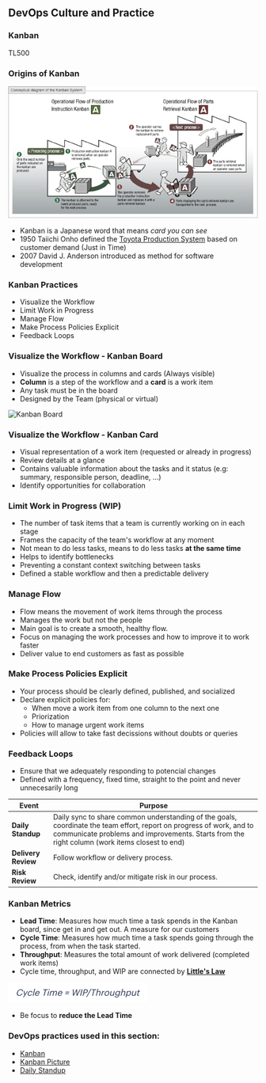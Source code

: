 <!-- .slide: data-background-image="images/RH_NewBrand_Background.png" -->
## DevOps Culture and Practice <!-- {.element: class="course-title"} -->
### Kanban <!-- {.element: class="title-color"} -->
TL500 <!-- {.element: class="title-color"} -->



### Origins of Kanban
![Kanban](images/kanban/toyota-production-system.png) <!-- {.element: class="inline-image"} -->
* Kanban is a Japanese word that means _card you can see_
* 1950 Taiichi Onho defined the [Toyota Production System](http://www.toyota-global.com/company/vision_philosophy/toyota_production_system/origin_of_the_toyota_production_system.html) based on customer demand (Just in Time)
* 2007 David J. Anderson introduced as method for software development



### Kanban Practices

* Visualize the Workflow
* Limit Work in Progress
* Manage Flow
* Make Process Policies Explicit
* Feedback Loops



### Visualize the Workflow - Kanban Board

* Visualize the process in columns and cards (Always visible)
* **Column** is a step of the workflow and a **card** is a work item
* Any task must be in the board
* Designed by the Team (physical or virtual)

![Kanban Board](images/kanban/kanban-board.png) <!-- {.element: class="" style="height:350px"} -->



### Visualize the Workflow - Kanban Card

* Visual representation of a work item (requested or already in progress)
* Review details at a glance
* Contains valuable information about the tasks and it status (e.g: summary, responsible person, deadline, ...)
* Identify opportunities for collaboration



### Limit Work in Progress (WIP)

* The number of task items that a team is currently working on in each stage
* Frames the capacity of the team's workflow at any moment
* Not mean to do less tasks, means to do less tasks **at the same time**
* Helps to identify bottlenecks
* Preventing a constant context switching between tasks
* Defined a stable workflow and then a predictable delivery



### Manage Flow

* Flow means the movement of work items through the process
* Manages the work but not the people
* Main goal is to create a smooth, healthy flow.
* Focus on managing the work processes and how to improve it to work faster
* Deliver value to end customers as fast as possible



### Make Process Policies Explicit

* Your process should be clearly defined, published, and socialized
* Declare explicit policies for:
  - When move a work item from one column to the next one
  - Priorization
  - How to manage urgent work items
* Policies will allow to take fast decissions without doubts or queries



### Feedback Loops

* Ensure that we adequately responding to potencial changes
* Defined with a frequency, fixed time, straight to the point and never unnecesarily long

| Event | Purpose |
| --- | --- |
| **Daily Standup** | Daily sync to share common understanding of the goals, coordinate the team effort, report on progress of work, and to communicate problems and improvements. Starts from the right column (work items closest to end) |
| **Delivery Review** | Follow workflow or delivery process. |
| **Risk Review** | Check, identify and/or mitigate risk in our process. |



### Kanban Metrics

* **Lead Time**: Measures how much time a task spends in the Kanban board, since get in and get out. A measure for our customers
* **Cycle Time**: Measures how much time a task spends going through the process, from when the task started.
* **Throughput**: Measures the total amount of work delivered (completed work items)
* Cycle time, throughput, and WIP are connected by **[Little's Law](https://en.wikipedia.org/wiki/Little%27s_law)**

![Little's Law](images/kanban/kanban-littles-law.png)

* Be focus to **reduce the Lead Time**



<!-- .slide: data-background-image="images/chef-background.png", class="white-style" -->
### DevOps practices used in this section:
- [Kanban](https://openpracticelibrary.com/practice/kanban/)
- [Kanban Picture](https://openpracticelibrary.com/practice/kanban-picture/)
- [Daily Standup](https://openpracticelibrary.com/practice/daily-standup/)
